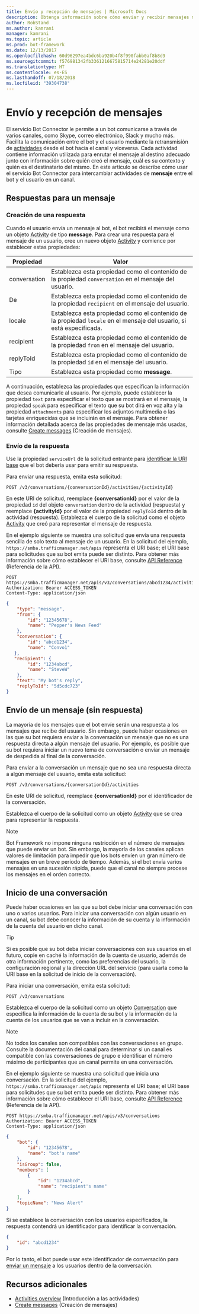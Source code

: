 ```yaml
---
title: Envío y recepción de mensajes | Microsoft Docs
description: Obtenga información sobre cómo enviar y recibir mensajes mediante el servicio Bot Connector.
author: RobStand
ms.author: kamrani
manager: kamrani
ms.topic: article
ms.prod: bot-framework
ms.date: 12/13/2017
ms.openlocfilehash: 60d96297ea4bdc6ba920b4f8f990fabb0af8b8d9
ms.sourcegitcommit: f576981342fb3361216675815714e24281e20ddf
ms.translationtype: HT
ms.contentlocale: es-ES
ms.lasthandoff: 07/18/2018
ms.locfileid: "39304738"
---
```

# <a name="send-and-receive-messages"></a>Envío y recepción de mensajes

El servicio Bot Connector le permite a un bot comunicarse a través de varios canales, como Skype, correo electrónico, Slack y mucho más. Facilita la comunicación entre el bot y el usuario mediante la retransmisión de [actividades](bot-framework-rest-connector-activities.md) desde el bot hacia el canal y viceversa. Cada actividad contiene información utilizada para enrutar el mensaje al destino adecuado junto con información sobre quién creó el mensaje, cuál es su contexto y quién es el destinatario del mismo. En este artículo se describe cómo usar el servicio Bot Connector para intercambiar actividades de **mensaje** entre el bot y el usuario en un canal. 

## <a id="create-reply"></a> Respuestas para un mensaje

### <a name="create-a-reply"></a>Creación de una respuesta 

Cuando el usuario envía un mensaje al bot, el bot recibirá el mensaje como un objeto [Activity][Activity] de tipo **message**. Para crear una respuesta para el mensaje de un usuario, cree un nuevo objeto [Activity][Activity] y comience por establecer estas propiedades:

| Propiedad | Valor |
|----|----|
| conversation | Establezca esta propiedad como el contenido de la propiedad `conversation` en el mensaje del usuario. |
| De | Establezca esta propiedad como el contenido de la propiedad `recipient` en el mensaje del usuario. |
| locale | Establezca esta propiedad como el contenido de la propiedad `locale` en el mensaje del usuario, si está especificada. |
| recipient | Establezca esta propiedad como el contenido de la propiedad `from` en el mensaje del usuario. |
| replyToId | Establezca esta propiedad como el contenido de la propiedad `id` en el mensaje del usuario. |
| Tipo | Establezca esta propiedad como **message**. |

A continuación, establezca las propiedades que especifican la información que desea comunicarle al usuario. Por ejemplo, puede establecer la propiedad `text` para especificar el texto que se mostrará en el mensaje, la propiedad `speak` para especificar el texto que su bot dirá en voz alta y la propiedad `attachments` para especificar los adjuntos multimedia o las tarjetas enriquecidas que se incluirán en el mensaje. Para obtener información detallada acerca de las propiedades de mensaje más usadas, consulte [Create messages](bot-framework-rest-connector-create-messages.md) (Creación de mensajes).

### <a name="send-the-reply"></a>Envío de la respuesta

Use la propiedad `serviceUrl` de la solicitud entrante para [identificar la URI base](bot-framework-rest-connector-api-reference.md#base-uri) que el bot debería usar para emitir su respuesta. 

Para enviar una respuesta, emita esta solicitud: 

```http
POST /v3/conversations/{conversationId}/activities/{activityId}
```

En este URI de solicitud, reemplace **{conversationId}** por el valor de la propiedad `id` del objeto `conversation` dentro de la actividad (respuesta) y reemplace **{activityId}** por el valor de la propiedad `replyToId` dentro de la actividad (respuesta). Establezca el cuerpo de la solicitud como el objeto [Activity][Activity] que creó para representar el mensaje de respuesta.

En el ejemplo siguiente se muestra una solicitud que envía una respuesta sencilla de solo texto al mensaje de un usuario. En la solicitud del ejemplo, `https://smba.trafficmanager.net/apis` representa el URI base; el URI base para solicitudes que su bot emita puede ser distinto. Para obtener más información sobre cómo establecer el URI base, consulte [API Reference](bot-framework-rest-connector-api-reference.md#base-uri) (Referencia de la API).

```http
POST https://smba.trafficmanager.net/apis/v3/conversations/abcd1234/activities/5d5cdc723 
Authorization: Bearer ACCESS_TOKEN 
Content-Type: application/json 
```

```json
{
    "type": "message",
    "from": {
        "id": "12345678",
        "name": "Pepper's News Feed"
    },
    "conversation": {
        "id": "abcd1234",
        "name": "Convo1"
   },
   "recipient": {
        "id": "1234abcd",
        "name": "SteveW"
    },
    "text": "My bot's reply",
    "replyToId": "5d5cdc723"
}
```

## <a id="send-message"></a> Envío de un mensaje (sin respuesta)

La mayoría de los mensajes que el bot envíe serán una respuesta a los mensajes que recibe del usuario. Sin embargo, puede haber ocasiones en las que su bot requiera enviar a la conversación un mensaje que no es una respuesta directa a algún mensaje del usuario. Por ejemplo, es posible que su bot requiera iniciar un nuevo tema de conversación o enviar un mensaje de despedida al final de la conversación. 

Para enviar a la conversación un mensaje que no sea una respuesta directa a algún mensaje del usuario, emita esta solicitud: 

```http
POST /v3/conversations/{conversationId}/activities
```

En este URI de solicitud, reemplace **{conversationId}** por el identificador de la conversación. 
    
Establezca el cuerpo de la solicitud como un objeto [Activity][Activity] que se crea para representar la respuesta.

> [!NOTE]
> Bot Framework no impone ninguna restricción en el número de mensajes que puede enviar un bot. Sin embargo, la mayoría de los canales aplican valores de limitación para impedir que los bots envíen un gran número de mensajes en un breve período de tiempo. Además, si el bot envía varios mensajes en una sucesión rápida, puede que el canal no siempre procese los mensajes en el orden correcto.

## <a name="start-a-conversation"></a>Inicio de una conversación

Puede haber ocasiones en las que su bot debe iniciar una conversación con uno o varios usuarios. Para iniciar una conversación con algún usuario en un canal, su bot debe conocer la información de su cuenta y la información de la cuenta del usuario en dicho canal. 

> [!TIP]
> Si es posible que su bot deba iniciar conversaciones con sus usuarios en el futuro, copie en caché la información de la cuenta de usuario, además de otra información pertinente, como las preferencias del usuario, la configuración regional y la dirección URL del servicio (para usarla como la URI base en la solicitud de inicio de la conversación). 

Para iniciar una conversación, emita esta solicitud: 

```http
POST /v3/conversations
```

Establezca el cuerpo de la solicitud como un objeto [Conversation][Conversation] que especifica la información de la cuenta de su bot y la información de la cuenta de los usuarios que se van a incluir en la conversación.

> [!NOTE]
> No todos los canales son compatibles con las conversaciones en grupo. Consulte la documentación del canal para determinar si un canal es compatible con las conversaciones de grupo e identificar el número máximo de participantes que un canal permite en una conversación.

En el ejemplo siguiente se muestra una solicitud que inicia una conversación. En la solicitud del ejemplo, `https://smba.trafficmanager.net/apis` representa el URI base; el URI base para solicitudes que su bot emita puede ser distinto. Para obtener más información sobre cómo establecer el URI base, consulte [API Reference](bot-framework-rest-connector-api-reference.md#base-uri) (Referencia de la API).

```http
POST https://smba.trafficmanager.net/apis/v3/conversations 
Authorization: Bearer ACCESS_TOKEN
Content-Type: application/json
```

```json
{
    "bot": {
        "id": "12345678",
        "name": "bot's name"
    },
    "isGroup": false,
    "members": [
        {
            "id": "1234abcd",
            "name": "recipient's name"
        }
    ],
    "topicName": "News Alert"
}
```

Si se establece la conversación con los usuarios especificados, la respuesta contendrá un identificador para identificar la conversación. 

```json
{
    "id": "abcd1234"
}
```

Por lo tanto, el bot puede usar este identificador de conversación para [enviar un mensaje](#send-message) a los usuarios dentro de la conversación.

## <a name="additional-resources"></a>Recursos adicionales

- [Activities overview](bot-framework-rest-connector-activities.md) (Introducción a las actividades)
- [Create messages](bot-framework-rest-connector-create-messages.md) (Creación de mensajes)

[Activity]: bot-framework-rest-connector-api-reference.md#activity-object
[ConversationAccount]: bot-framework-rest-connector-api-reference.md#conversationaccount-object
[Conversation]: bot-framework-rest-connector-api-reference.md#conversation-object

